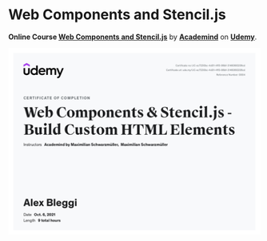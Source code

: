 # Web Components and Stencil.js

**Online Course [Web Components and Stencil.js](https://www.udemy.com/course/web-components-stenciljs-build-custom-html-elements/)** by **[Academind](https://www.udemy.com/user/academind/)** on **[Udemy](https://www.udemy.com/)**.

<img src="UC-ec7230bc-4d01-4ff3-86bf-3146060206cd.jpg" alt="Web Components and Stencil.js Course Certificate">
